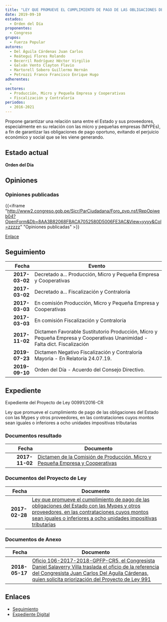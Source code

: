 ```yaml
---
title: "LEY QUE PROMUEVE EL CUMPLIMIENTO DE PAGO DE LAS OBLIGACIONES DEL ESTADO CON LAS MYPES Y OTROS PROVEEDORES, EN LAS CONTRATACIONES CUYOS MONTOS SEAN IGUALES O INFERIORES A OCHO (8) UNIDADES IMPOSITIVAS TRIBUTARIAS"
date: 2019-09-10
estados: 
  - Orden del Día
proponentes: 
  - Congreso
grupos: 
  - Fuerza Popular
autores: 
  - Del Águila Cárdenas Juan Carlos
  - Reátegui Flores Rolando
  - Becerril Rodríguez Héctor Virgilio
  - Galván Vento Clayton Flavio
  - Martorell Sobero Guillermo Hernán
  - Petrozzi Franco Francisco Enrique Hugo
adherentes: 
  - 
sectores: 
  - Producción, Micro y Pequeña Empresa y Cooperativas
  - Fiscalización y Contraloría
periodos: 
  - 2016-2021
---
```


Propone garantizar una relación sana entre el Estado y sus proveedores, especialmente en su relación con las micro y pequeñas empresas (MYPEs), a fin de garantizar las obligaciones de pago oportuno, evitando el perjuicio económico y social que se les viene generando.


## Estado actual

**Orden del Día**

## Opiniones

### Opiniones publicadas

{{<iframe "http://www2.congreso.gob.pe/Sicr/ParCiudadana/Foro_pvp.nsf/RepOpiweb04?OpenForm&Db=8AA3B82068FBACA7052580D5006FE3AC&View=yyyy&Col=zzzzz" "Opiniones publicadas" >}}

[Enlace](http://www2.congreso.gob.pe/Sicr/ParCiudadana/Foro_pvp.nsf/RepOpiweb04?OpenForm&Db=8AA3B82068FBACA7052580D5006FE3AC&View=yyyy&Col=zzzzz)

## Seguimiento

| Fecha | Evento |
|------:|--------|
| **2017-03-02** | Decretado a... Producción, Micro y Pequeña Empresa y Cooperativas|
| **2017-03-02** | Decretado a... Fiscalización y Contraloría|
| **2017-03-03** | En comisión Producción, Micro y Pequeña Empresa y Cooperativas|
| **2017-03-03** | En comisión Fiscalización y Contraloría|
| **2017-11-02** | Dictamen Favorable Sustitutorio Producción, Micro y Pequeña Empresa y Cooperativas Unanimidad - Falta dict. Fiscalización|
| **2019-07-23** | Dictamen Negativo Fiscalización y Contraloría Mayoria - En Relatoría 24.07.19.|
| **2019-09-10** | Orden del Día - Acuerdo del Consejo Directivo.|


## Expediente

Expediente del Proyecto de Ley 00991/2016-CR

Ley que promueve el cumplimiento de pago de las obligaciones del Estado con las Mypes y otros proveedores, en las contrataciones cuyos montos sean iguales o inferiores a ocho unidades impositivas tributarias


### Documentos resultado

| Fecha | Documento |
|------:|--------|
| **2017-11-02** | [Dictamen de la Comisión de Producción, Micro y Pequeña Empresa y Cooperativas](http://www.leyes.congreso.gob.pe/Documentos/2016_2021/Dictamenes/Proyectos_de_Ley/00991DC18MAY20171102.PDF) |

### Documentos del Proyecto de Ley

| Fecha | Documento |
|------:|--------|
| **2017-02-28** | [Ley que promueve el cumplimiento de pago de las obligaciones del Estado con las Mypes y otros proveedores, en las contrataciones cuyos montos sean iguales o inferiores a ocho unidades impositivas tributarias](http://www.leyes.congreso.gob.pe/Documentos/2016_2021/Proyectos_de_Ley_y_de_Resoluciones_Legislativas/PL0099120170228.pdf) |

### Documentos de Anexo

| Fecha | Documento |
|------:|--------|
| **2018-05-17** | [Oficio 106-2017-2018-GPFP-CR5, el Congresista Daniel Salaverry Villa traslada el oficio de la referencia del Congresista Juan Carlos Del Aguila Cárdenas, quien solicita priorización del Proyecto de Ley 991](http://www.leyes.congreso.gob.pe/Documentos/2016_2021/Oficios/Grupos_Parlamentarios/OFICIO-106-2017-2018-GPFP-CR.pdf) |

## Enlaces 

- [Seguimiento](http://www2.congreso.gob.pe/Sicr/TraDocEstProc/CLProLey2016.nsf/f7fff46988ca05b1052578e100829cc7/9057ace49e99482f052580d500717d44?OpenDocument)
- [Expediente Digital](http://www2.congreso.gob.pehttp://www2.congreso.gob.pe/Sicr/TraDocEstProc/CLProLey2016.nsf/f7fff46988ca05b1052578e100829cc7/9057ace49e99482f052580d500717d44?OpenDocument&Click=05257FB7005EB655.eb71d0cf91d8294e05256cdf006b5706/$Body/0.1C6C)
